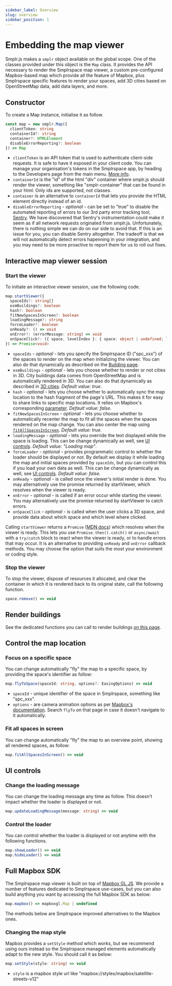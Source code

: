 ```yaml
---
sidebar_label: Overview
slug: overview
sidebar_position: 1
---
```


# Embedding the map viewer

Smplr.js makes a `smplr` object available on the global scope. One of the classes provided under this object is the `Map` class. It provides the API necessary to render the Smplrspace map viewer, a custom pre-configured Mapbox-based map which provide all the feature of Mapbox, plus Smplrspace specific features to render your spaces, add 3D cities based on OpenStreetMap data, add data layers, and more.

## Constructor

To create a Map instance, initialise it as follow.

```ts
const map = new smplr.Map({
  clientToken: string
  containerId?: string
  container?: HTMLElement
  disableErrorReporting?: boolean
}) => Map
```

- `clientToken` is an API token that is used to authenticate client-side requests. It is safe to have it exposed in your client code. You can manage your organisation's tokens in the Smplrspace app, by heading to the Developers page from the main menu. [More info](/guides/embedding#client-tokens).
- `containerId` is the "id" of the html "div" container where smplr.js should render the viewer, something like "smplr-container" that can be found in your html. Only ids are supported, not classes.
- `container` is an alternative to `containerId` that lets you provide the HTML element directly instead of an id.
- `disableErrorReporting` - _optional_ - can be set to "true" to disable the automated reporting of errors to our 3rd party error tracking tool, [Sentry](https://sentry.io/). We have discovered that Sentry's instrumentation could make it seem as if all network requests originated from smplr.js. Unfortunately, there is nothing simple we can do on our side to avoid that. If this is an issue for you, you can disable Sentry altogether. The tradeoff is that we will not automatically detect errors hapenning in your integration, and you may need to be more proactive to report them for us to roll out fixes.

## Interactive map viewer session

### Start the viewer

To initiate an interactive viewer session, use the following code.

```ts
map.startViewer({
  spaceIds?: string[]
  osmBuildings?: boolean
  hash?: boolean
  fitNewSpacesInScreen?: boolean
  loadingMessage?: string
  forceLoader?: boolean
  onReady?: () => void
  onError?: (errorMessage: string) => void
  onSpaceClick?: ({ space, levelIndex }: { space: object | undefined; levelIndex: number }) => void
}) => Promise<void>
```

- `spaceIds` - _optional_ - lets you specify the Smplrspace ID ("spc_xxx") of the spaces to render on the map when initializing the viewer. You can also do that dynamically as described on the [Building page](/api-reference/map/buildings).
- `osmBuildings` - _optional_ - lets you choose whether to render or not cities in 3D. City buildings data comes from OpenStreetMap and is automatically rendered in 3D. You can also do that dynamically as described in [3D cities](/api-reference/map/buildings#city-building-data). _Default value: true_.
- `hash` - _optional_ - lets you choose whether to automatically sync the map location to the hash fragment of the page's URL. This makes it for easy to share links to specific map locations. It relies on Mapbox's corresponding [parameter](https://docs.mapbox.com/mapbox-gl-js/api/map/#map-parameters). _Default value: false_.
- `fitNewSpacesInScreen` - _optional_ - lets you choose whether to automatically recenter the map to fit all the spaces when the spaces rendered on the map change. You can also center the map using [`fitAllSpacesInScreen`](#fit-all-spaces-in-screen). _Default value: true._
- `loadingMessage` - _optional_ - lets you override the text displayed while the space is loading. This can be change dynamically as well, see [UI controls](#ui-controls). _Default value: "Loading map"_.
- `forceLoader` - _optional_ - provides programmatic control to whether the loader should be displayed or not. By default we display it while loading the map and initial spaces provided by `spaceIds`, but you can control this if you load your own data as well. This can be change dynamically as well, see [UI controls](#ui-controls). _Default value: false._
- `onReady` - _optional_ - is called once the viewer's initial render is done. You may alternatively use the promise returned by startViewer, which resolves when the viewer is ready.
- `onError` - _optional_ - is called if an error occur while starting the viewer. You may alternatively use the promise returned by startViewer to catch errors.
- `onSpaceClick` - _optional_ - is called when the user clicks a 3D space, and provide data about which space and which level where clicked.

Calling `startViewer` returns a `Promise` ([MDN docs](https://developer.mozilla.org/en-US/docs/Web/JavaScript/Reference/Global_Objects/Promise)) which resolves when the viewer is ready. This lets you use `Promise.then().catch()` or `async/await` with a `try/catch` block to react when the viewer is ready, or to handle errors that may occur. It is an alternative to providing `onReady` and `onError` callback methods. You may choose the option that suits the most your environment or coding style.

### Stop the viewer

To stop the viewer, dispose of resources it allocated, and clear the container in which it is rendered back to its original state, call the following function.

```ts
space.remove() => void
```

## Render buildings

See the dedicated functions you can call to render buildings [on this page](/api-reference/map/buildings).

## Control the map location

### Focus on a specific space

You can change automatically "fly" the map to a specific space, by providing the space's identifier as follow:

```ts
map.flyToSpace(spaceId: string, options?: EasingOptions) => void
```

- `spaceId` - unique identifier of the space in Smplrspace, something like "spc_xxx".
- `options` - are camera animation options as per [Mapbox's documentation](https://docs.mapbox.com/mapbox-gl-js/api/map/#map%23flyto). Search `flyTo` on that page in case it doesn't navigate to it automatically.

### Fit all spaces in screen

You can change automatically "fly" the map to an overview point, showing all rendered spaces, as follow:

```ts
map.fitAllSpacesInScreen() => void
```

## UI controls

### Change the loading message

You can change the loading message any time as follow. This doesn't impact whether the loader is displayed or not.

```ts
map.updateLoadingMessage(message: string) => void
```

### Control the loader

You can control whether the loader is displayed or not anytime with the following functions.

```ts
map.showLoader() => void
map.hideLoader() => void
```

## Full Mapbox SDK

The Smplrspace map viewer is built on top of [Mapbox GL JS](https://docs.mapbox.com/mapbox-gl-js/guides). We provide a number of features dedicated to Smplrspace use-cases, but you can also build anything you want by accessing the full Mapbox SDK as below:

```ts
map.mapbox() => mapboxgl.Map | undefined
```

The methods below are Smplrspace improved alternatives to the Mapbox ones.

### Changing the map style

Mapbox provides a `setStyle` method which works, but we recommend using ours instead so the Smplrspace managed elements automatically adapt to the new style. You should call it as below:

```ts
map.setStyle(style: string) => void
```

- `style` is a mapbox style url like "mapbox://styles/mapbox/satellite-streets-v12"